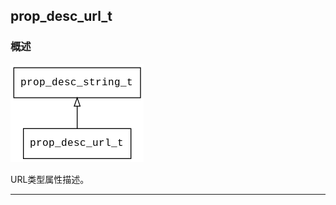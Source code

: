 ## prop\_desc\_url\_t
### 概述
![image](images/prop_desc_url_t_0.png)

 URL类型属性描述。


----------------------------------
